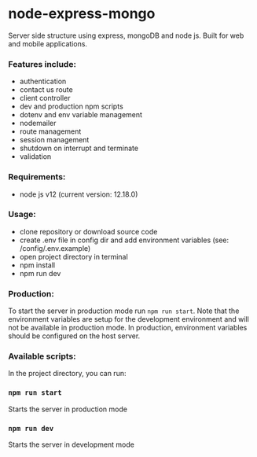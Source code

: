 # node-express-mongo

Server side structure using express, mongoDB and node js. Built for web and mobile applications.

### Features include:

- authentication
- contact us route
- client controller
- dev and production npm scripts
- dotenv and env variable management
- nodemailer
- route management
- session management
- shutdown on interrupt and terminate
- validation

### Requirements:

- node js v12 (current version: 12.18.0)

### Usage:

- clone repository or download source code
- create .env file in config dir and add environment variables (see: /config/.env.example)
- open project directory in terminal
- npm install
- npm run dev

### Production:

To start the server in production mode run `npm run start`. Note that the environment variables are setup for the development environment and will not be available in production mode. In production, environment variables should be configured on the host server.

### Available scripts:

In the project directory, you can run:

### `npm run start`

Starts the server in production mode

### `npm run dev`

Starts the server in development mode
